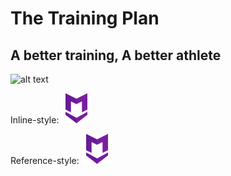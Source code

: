 # The Training Plan
## A better training, A better athlete

![alt text](https://drive.google.com/file/d/1OpGTKvxRgvyGxU98-n13hF1Krn6_hYQA/view)

Inline-style: 
![alt text](https://github.com/adam-p/markdown-here/raw/master/src/common/images/icon48.png "Logo Title Text 1")

Reference-style: 
![alt text][logo]

[logo]: https://github.com/adam-p/markdown-here/raw/master/src/common/images/icon48.png "Logo Title Text 2"
